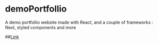 # demoPortfollio
A demo portfollio website made with React, and a couple of frameworks : Next, styled components and more

##[Link](https://portfollio-demo.netlify.app/)
